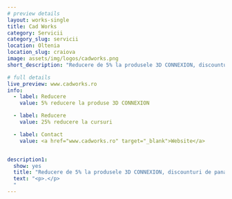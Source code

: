 ```yaml
---
# preview details
layout: works-single
title: Cad Works
category: Servicii
category_slug: servicii
location: Oltenia
location_slug: craiova
image: assets/img/logos/cadworks.png
short_description: "Reducere de 5% la produsele 3D CONNEXION, discounturi de pana la 25% la cursurile de instruire de pe platforma de training online Academia Cadworks, <br> alte facilități pentru soluțiile integrate 3D - aplicabile relațiilor B2B"

# full details
live_preview: www.cadworks.ro
info:
  - label: Reducere
    value: 5% reducere la produse 3D CONNEXION

  - label: Reducere
    value: 25% reducere la cursuri

  - label: Contact
    value: <a href="www.cadworks.ro" target="_blank">Website</a>


description1:
  show: yes
  title: "Reducere de 5% la produsele 3D CONNEXION, discounturi de pana la 25% la cursurile de instruire de pe platforma de training online Academia Cadworks, <br> alte facilități pentru soluțiile integrate 3D - aplicabile relațiilor B2B"
  text: "<p>.</p>
  "
---
```

